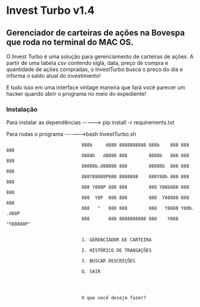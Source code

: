 <h1> Invest Turbo v1.4 </h1>
</n>
<h2> Gerenciador de carteiras de ações na Bovespa que roda no terminal do MAC OS. </h2>
<p> O Invest Turbo é uma solução para gerenciamento de carteiras de ações. A partir de uma tabela csv contendo sigla, data, preço de compra e quantidade de ações compradas, o InvestTurbo busca o preço do dia e informa o saldo atual do investimento! </p>
<p> E tudo isso em uma interface vintage maneira que fará você parecer um hacker quando abrir o programa no meio do expediente!</p>
<h3> Instalação </h3>
<p> Para instalar as dependências   -----> pip install -r requirements.txt </p>
<p> Para rodas o programa           ------>bash InvestTurbo.sh </p>


                                888b     d888 8888888888 888b    888 888     888
                                8888b   d8888 888        8888b   888 888     888
                                88888b.d88888 888        88888b  888 888     888
                                888Y88888P888 8888888    888Y88b 888 888     888
                                888 Y888P 888 888        888 Y88b888 888     888
                                888  Y8P  888 888        888  Y88888 888     888
                                888   "   888 888        888   Y8888 Y88b. .d88P
                                888       888 8888888888 888    Y888  "Y88888P"


                                1. GERENCIADOR DE CARTEIRA

                                2. HISTÓRICO DE TRANSAÇÕES

                                3. BUSCAR DESCRIÇÕES

                                Q. SAIR




                                O que você deseja fazer?
